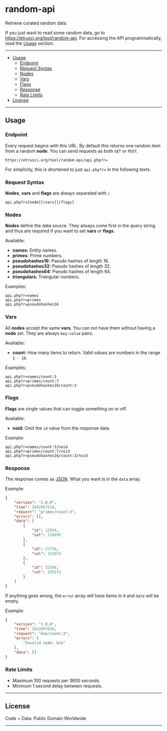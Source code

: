 # random-api

Retrieve curated random data.

If you just want to read some random data, go to <https://etrusci.org/tool/random-api>. For accessing the API programmatically, read the [Usage](#usage) section.

---

- [Usage](#usage)
  - [Endpoint](#endpoint)
  - [Request Syntax](#request-syntax)
  - [Nodes](#nodes)
  - [Vars](#vars)
  - [Flags](#flags)
  - [Response](#response)
  - [Rate Limits](#rate-limits)
- [License](#license)

---

## Usage

### Endpoint

Every request begins with this URL. By default this returns one random item from a random **node**. You can send requests as both `GET` or `POST`.

```text
https://etrusci.org/tool/random-api/api.php?r=
```

For simplicity, this is shortened to just `api.php?r=` in the following texts.

### Request Syntax

**Nodes**, **vars** and **flags** are always separated with `/`.

```text
api.php?r=[node][/vars][/flags]
```

### Nodes

**Nodes** define the data source. They always come first in the query string and thus are required if you want to set **vars** or **flags**.

Available:

- **names:** Entity names.
- **primes:** Prime numbers.
- **pseudohashes16:** Pseudo hashes of length 16.
- **pseudohashes32:** Pseudo hashes of length 32.
- **pseudohashes64:** Pseudo hashes of length 64.
- **triangulars:** Triangular numbers.

Examples:

```text
api.php?r=names
api.php?r=primes
api.php?r=pseudohashes16
```

### Vars

All **nodes** accept the same **vars**. You can not have them without having a **node** set. They are always `key:value` pairs.

Available:

- **count:** How many items to return. Valid values are numbers in the range `1 - 10`.

Examples:

```text
api.php?r=names/count:3
api.php?r=primes/count:7
api.php?r=pseudohashes16/count:3
```

### Flags

**Flags** are single values that can toggle something on or off.

Available:

- **noid:** Omit the `id` value from the response data.

Example:

```text
api.php?r=names/count:3/noid
api.php?r=primes/count:7/noid
api.php?r=pseudohashes16/count:3/noid
```

### Response

The response comes as [JSON](https://json.org). What you want is in the `data` array.

Example:

```json
{
    "version": "1.0.0",
    "time": 1642967510,
    "request": "primes/count:3",
    "errors": [],
    "data": [
        {
            "id": 12554,
            "val": 134699
        },
        {
            "id": 27776,
            "val": 322073
        },
        {
            "id": 31546,
            "val": 370373
        }
    ]
}
```

If anything goes wrong, the `error` array will have items in it and `data` will be empty.

Example:

```json
{
    "version": "1.0.0",
    "time": 1642967630,
    "request": "boo/count:3",
    "errors": [
        "Invalid node: boo"
    ],
    "data": []
}
```

### Rate Limits

- Maximum 100 requests per 3600 seconds.
- Minimum 1 second delay between requests.

---

## License

Code + Data: Public Domain Worldwide

---

